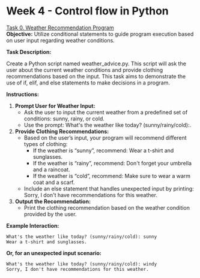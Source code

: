 #   Week 4 - Control flow in Python

[Task 0. Weather Recommendation Program](weather_advice.py)  
**Objective:** Utilize conditional statements to guide program execution based on user input regarding weather conditions.

**Task Description:**

Create a Python script named weather_advice.py. This script will ask the user about the current weather conditions and provide clothing recommendations based on the input. This task aims to demonstrate the use of if, elif, and else statements to make decisions in a program.

**Instructions:**
1. **Prompt User for Weather Input:**
    * Ask the user to input the current weather from a predefined set of conditions: sunny, rainy, or cold.
    * Use the prompt: What's the weather like today? (sunny/rainy/cold):.
1. **Provide Clothing Recommendations:**
    * Based on the user’s input, your program will recommend different types of clothing:
        * If the weather is “sunny”, recommend: Wear a t-shirt and sunglasses.
        * If the weather is “rainy”, recommend: Don't forget your umbrella and a raincoat.
        * If the weather is “cold”, recommend: Make sure to wear a warm coat and a scarf.
    * Include an else statement that handles unexpected input by printing: Sorry, I don't have recommendations for this weather.
1. **Output the Recommendation:**
    * Print the clothing recommendation based on the weather condition provided by the user.

**Example Interaction:**
```
What's the weather like today? (sunny/rainy/cold): sunny
Wear a t-shirt and sunglasses.
```
**Or, for an unexpected input scenario:**

```
What's the weather like today? (sunny/rainy/cold): windy
Sorry, I don't have recommendations for this weather.
```
